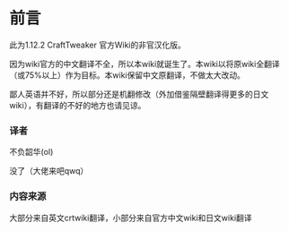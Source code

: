 # 前言

此为1.12.2 CraftTweaker 官方Wiki的非官汉化版。

因为wiki官方的中文翻译不全，所以本wiki就诞生了。本wiki以将原wiki全翻译（或75%以上）作为目标。本wiki保留中文原翻译，不做太大改动。

鄙人英语并不好，所以部分还是机翻修改（外加借鉴隔壁翻译得更多的日文wiki），有翻译的不好的地方也请见谅。

### 译者

不负韶华(ol)

没了（大佬来吧qwq）

### 内容来源

大部分来自英文crtwiki翻译，小部分来自官方中文wiki和日文wiki翻译